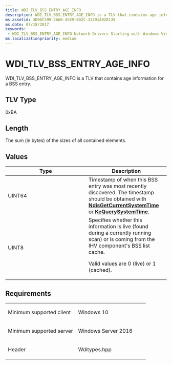 ```yaml
---
title: WDI_TLV_BSS_ENTRY_AGE_INFO
description: WDI_TLV_BSS_ENTRY_AGE_INFO is a TLV that contains age information for a BSS entry.
ms.assetid: 3D0DC599-2A66-45E9-B02C-32291A028139
ms.date: 07/18/2017
keywords:
 - WDI_TLV_BSS_ENTRY_AGE_INFO Network Drivers Starting with Windows Vista
ms.localizationpriority: medium
---
```


# WDI\_TLV\_BSS\_ENTRY\_AGE\_INFO


WDI\_TLV\_BSS\_ENTRY\_AGE\_INFO is a TLV that contains age information for a BSS entry.

## TLV Type


0xBA

## Length


The sum (in bytes) of the sizes of all contained elements.

## Values


<table>
<colgroup>
<col width="50%" />
<col width="50%" />
</colgroup>
<thead>
<tr class="header">
<th>Type</th>
<th>Description</th>
</tr>
</thead>
<tbody>
<tr class="odd">
<td>UINT64</td>
<td>Timestamp of when this BSS entry was most recently discovered. The timestamp should be obtained with <a href="https://msdn.microsoft.com/library/windows/hardware/ff562629" data-raw-source="[&lt;strong&gt;NdisGetCurrentSystemTime&lt;/strong&gt;](https://msdn.microsoft.com/library/windows/hardware/ff562629)"><strong>NdisGetCurrentSystemTime</strong></a> or <a href="https://msdn.microsoft.com/library/windows/hardware/ff553068" data-raw-source="[&lt;strong&gt;KeQuerySystemTime&lt;/strong&gt;](https://msdn.microsoft.com/library/windows/hardware/ff553068)"><strong>KeQuerySystemTime</strong></a>.</td>
</tr>
<tr class="even">
<td>UINT8</td>
<td>Specifies whether this information is live (found during a currently running scan) or is coming from the IHV component&#39;s BSS list cache.
<p>Valid values are 0 (live) or 1 (cached).</p></td>
</tr>
</tbody>
</table>

 

Requirements
------------

<table>
<colgroup>
<col width="50%" />
<col width="50%" />
</colgroup>
<tbody>
<tr class="odd">
<td><p>Minimum supported client</p></td>
<td><p>Windows 10</p></td>
</tr>
<tr class="even">
<td><p>Minimum supported server</p></td>
<td><p>Windows Server 2016</p></td>
</tr>
<tr class="odd">
<td><p>Header</p></td>
<td>Wditypes.hpp</td>
</tr>
</tbody>
</table>

 

 





